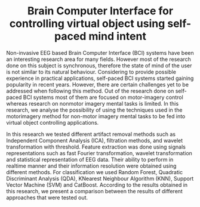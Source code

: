 ## <h1 style="text-align:center">Brain Computer Interface for controlling virtual object using self-paced mind intent</h1>

<p>Non-invasive EEG based Brain Computer Interface (BCI) systems have been an interesting research area for many
fields. However most of the research done on this subject is synchronous, therefore the state of mind of the user is not similar
to its natural behaviour. Considering to provide possible experience in practical applications, self-paced BCI systems started gaining popularity in recent years. However, there are certain challenges yet to be addressed when following this method. Out of the research done on self-paced BCI systems most of them
are focused on motor-imagery control whereas research on nonmotor imagery mental tasks is limited. In this research, we analyse the possibility of using the techniques used in the motorimagery method for non-motor imagery mental tasks to be fed into virtual object controlling applications.</p>
<p>In this research we tested different artifact removal methods such as Independent Component Analysis (ICA), filtration
methods, and wavelet transformation with threshold. Feature extraction was done using signals representations such as fast
Fourier transformation, wavelet transformation and statistical representation of EEG data. Their ability to perform in realtime manner and their information resolution were obtained using different methods. For classification we used Random Forest, Quadratic Discriminant Analysis (QDA), KNearest Neighbour Algorithm (KNN), Support Vector Machine (SVM)
and CatBoost. According to the results obtained in this research, we present a comparison between the results of different approaches that were tested out.</p>
